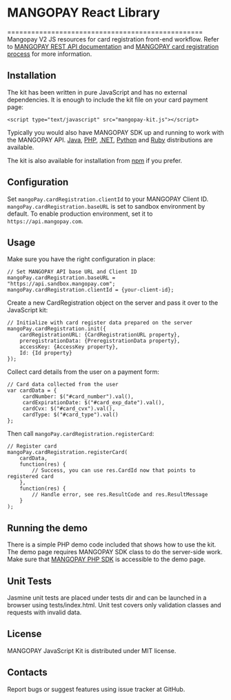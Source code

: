 # MANGOPAY React Library
=================================================
Mangopay V2 JS resources for card registration front-end workflow.
Refer to [MANGOPAY REST API documentation](http://docs.mangopay.com/api-references/) and 
[MANGOPAY card registration process](http://docs.mangopay.com/api-references/card-registration/) for more information.

Installation
-------------------------------------------------
The kit has been written in pure JavaScript and has no external dependencies. It is enough to include the kit file 
on your card payment page:

    <script type="text/javascript" src="mangopay-kit.js"></script>

Typically you would also have MANGOPAY SDK up and running to work with the MANGOPAY API. 
[Java](https://github.com/Mangopay/mangopay2-java-sdk), [PHP](https://github.com/MangoPay/mangopay2-php-sdk), [.NET](https://github.com/Mangopay/mangopay2-net-sdk), [Python](https://github.com/MangoPay/mangopay2-python-sdk) and [Ruby](https://github.com/Mangopay/mangopay2-ruby-sdk) 
distributions are available.

The kit is also available for installation from [npm](https://www.npmjs.com/package/mangopay-cardregistration-js-kit) if you prefer.

Configuration
-------------------------------------------------
Set `mangoPay.cardRegistration.clientId` to your MANGOPAY Client ID. `mangoPay.cardRegistration.baseURL` is set to 
sandbox environment by default. To enable production environment, set it to `https://api.mangopay.com`.

Usage
-------------------------------------------------
Make sure you have the right configuration in place:

    // Set MANGOPAY API base URL and Client ID
    mangoPay.cardRegistration.baseURL = "https://api.sandbox.mangopay.com";
    mangoPay.cardRegistration.clientId = {your-client-id};

Create a new CardRegistration object on the server and pass it over to the JavaScript kit:

    // Initialize with card register data prepared on the server
    mangoPay.cardRegistration.init({
        cardRegistrationURL: {CardRegistrationURL property}, 
        preregistrationData: {PreregistrationData property}, 
        accessKey: {AccessKey property},
        Id: {Id property}
    });

Collect card details from the user on a payment form:

    // Card data collected from the user
    var cardData = {
         cardNumber: $("#card_number").val(), 
         cardExpirationDate: $("#card_exp_date").val(), 
         cardCvx: $("#card_cvx").val(),
         cardType: $("#card_type").val()
    };

Then call `mangoPay.cardRegistration.registerCard`:

    // Register card
    mangoPay.cardRegistration.registerCard(
        cardData, 
        function(res) {
            // Success, you can use res.CardId now that points to registered card
        },
        function(res) {
            // Handle error, see res.ResultCode and res.ResultMessage
        }
    );


Running the demo
-------------------------------------------------
There is a simple PHP demo code included that shows how to use the kit. The demo page requires MANGOPAY SDK class 
to do the server-side work. Make sure that [MANGOPAY PHP SDK](https://github.com/MangoPay/mangopay2-php-sdk) is accessible to the demo page.

Unit Tests
-------------------------------------------------
Jasmine unit tests are placed under tests dir and can be launched in a browser using tests/index.html.
Unit test covers only validation classes and requests with invalid data.

License
-------------------------------------------------
MANGOPAY JavaScript Kit is distributed under MIT license.

Contacts
-------------------------------------------------
Report bugs or suggest features using issue tracker at GitHub.